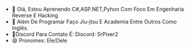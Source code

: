 - 👋 Olá, Estou Aprenendo C#,ASP.NET,Pyhon Com Foco Em Engenharia Reverse E Hacking
- 👀 Além De Programar Faço Jiu-jtsu E Academia Entre Outros Como Inglês.
- 🌱Discord Para Contato É: Discord: SrPixer2 
- 😄 Pronomes: Ele/Dele 


<!---
SrPixer/SrPixer is a ✨ special ✨ repository because its `README.md` (this file) appears on your GitHub profile.
You can click the Preview link to take a look at your changes.
--->
